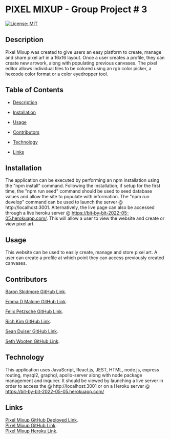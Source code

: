 # PIXEL MIXUP - Group Project # 3
[![License: MIT](https://img.shields.io/badge/License-MIT-blue.svg)](https://opensource.org/licenses/MIT)

## Description

Pixel Mixup was created to give users an easy platform to create, manage and share pixel art in a 16x16 layout. Once a user creates a profile, they can create new artwork, along with populating previous canvases. The pixel editor allows individual tiles to be colored using an rgb color picker, a hexcode color format or a color eyedropper tool. 

## Table of Contents

- [Description](#description)

- [Installation](#installation)

- [Usage](#usage)

- [Contributors](#contributors)

- [Technology](#technology)

- [Links](#links)


## Installation

The application can be executed by performing an npm installation using the "npm install" command. Following the installation, if setup for the first time, the "npm run seed" command should be used to seed database values and allow the site to populate with information. The "npm run develop" command can be used to launch the server @ http://localhost:3001. Alternatively, the live page can also be accessed through a live heroku server @ https://bit-by-bit-2022-05-05.herokuapp.com/. This will allow a user to view the website and create or view pixel art.

## Usage

This website can be used to easily create, manage and store pixel art. A user can create a profile at which point they can access previously created canvases. 


## Contributors

[Baron Skidmore GitHub Link](https://github.com/IAmSkidd7).

[Emma D Malone GitHub Link](https://github.com/Buggiess).

[Felix Petzsche GitHub Link](https://github.com/felix1805).

[Rich Kim GitHub Link](https://github.com/Rich-afk).

[Sean Duiser GitHub Link](https://github.com/Sean-Duiser).

[Seth Wooten GitHub Link](https://github.com/slwooten).





## Technology

This application uses JavaScript, React.js, JEST, HTML, node.js, express routing, mysql2, graphql, apollo-server along with node package management and inquirer. It should be viewed by launching a live server in order to access the @ http://localhost:3001 or on a Heroku server @ https://bit-by-bit-2022-05-05.herokuapp.com/

## Links

[Pixel Mixup GitHub Deployed Link](https://felix1805.github.io/pixel-mixup/).
<br>
[Pixel Mixup GitHub Link](https://github.com/felix1805/pixel-mixup).
<br>
[Pixel Mixup Heroku Link](https://bit-by-bit-2022-05-05.herokuapp.com/).
